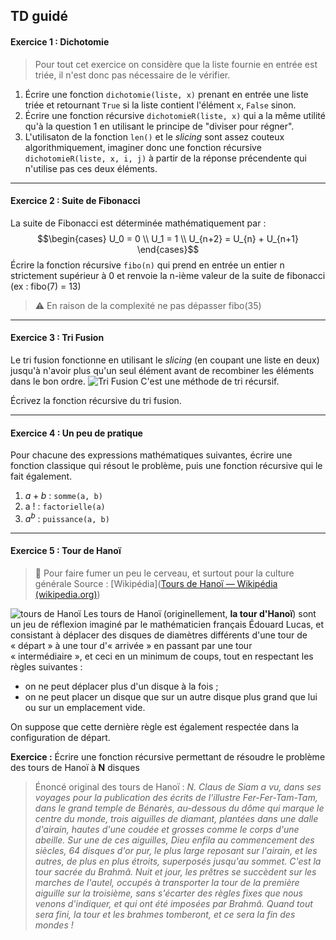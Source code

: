 ## TD guidé

#### Exercice 1 : Dichotomie
> Pour tout cet exercice on considère que la liste fournie en entrée est triée, il n'est donc pas nécessaire de le vérifier.
1. Écrire une fonction `dichotomie(liste, x)` prenant en entrée une liste triée et retournant `True` si  la liste contient l'élément `x`, `False` sinon.
2. Écrire une fonction récursive ``dichotomieR(liste, x)`` qui a la même utilité qu'à la question 1 en utilisant le principe de "diviser pour régner".
3. L'utilisaton de la fonction `len()` et le *slicing* sont assez couteux algorithmiquement, imaginer donc une fonction récursive ``dichotomieR(liste, x, i, j)`` à partir de la réponse précendente qui n'utilise pas ces deux éléments.
___
#### Exercice 2 : Suite de Fibonacci
La suite de Fibonacci est déterminée mathématiquement par :
$$\begin{cases}
U_0 = 0 \\
U_1 = 1 \\
U_{n+2} = U_{n} + U_{n+1}
\end{cases}$$
Écrire la fonction récursive `fibo(n)` qui prend en entrée un entier n strictement supérieur à 0 et renvoie la n-ième valeur de la suite de fibonacci (ex : fibo(7) = 13)

> :warning: En raison de la complexité ne pas dépasser fibo(35)

___
#### Exercice 3 : Tri Fusion

Le tri fusion fonctionne en utilisant le *slicing* (en coupant une liste en deux) jusqu'à n'avoir plus qu'un seul élément avant de recombiner les éléments dans le bon ordre.
![Tri Fusion](https://upload.wikimedia.org/wikipedia/commons/6/60/Mergesort_algorithm_diagram.png)
C'est une méthode de tri récursif.

Écrivez la fonction récursive du tri fusion.
___
#### Exercice 4 : Un peu de pratique
Pour chacune des expressions mathématiques suivantes, écrire une fonction classique qui résout le problème, puis une fonction récursive qui le fait également.
1. $a + b$ : `somme(a, b)`
2. a ! : `factorielle(a)`
3. $a^b$ : `puissance(a, b)`
___
#### Exercice 5 : Tour de Hanoï
> :brain: Pour faire fumer un peu le cerveau, et surtout pour la culture générale
> Source : [Wikipédia]([Tours de Hanoï — Wikipédia (wikipedia.org)](https://fr.wikipedia.org/wiki/Tours_de_Hano%C3%AF))

![tours de Hanoï](https://upload.wikimedia.org/wikipedia/commons/thumb/0/07/Tower_of_Hanoi.jpeg/260px-Tower_of_Hanoi.jpeg)
Les tours de Hanoï (originellement, **la tour d'Hanoï**) sont un jeu de réflexion imaginé par le mathématicien français Édouard Lucas, et consistant à déplacer des disques de diamètres différents d'une tour de « départ » à une tour d'« arrivée » en passant par une tour « intermédiaire », et ceci en un minimum de coups, tout en respectant les règles suivantes :
- on ne peut déplacer plus d'un disque à la fois ;
- on ne peut placer un disque que sur un autre disque plus grand que lui ou sur un emplacement vide.

On suppose que cette dernière règle est également respectée dans la configuration de départ.

**Exercice :** Écrire une fonction récursive permettant de résoudre le problème des tours de Hanoï à **N** disques

> Énoncé original des tours de Hanoï :
> *N. Claus de Siam a vu, dans ses voyages pour la publication des écrits de l'illustre Fer-Fer-Tam-Tam, dans le grand temple de Bénarès, au-dessous du dôme qui marque le centre du monde, trois aiguilles de diamant, plantées dans une dalle d'airain, hautes d'une coudée et grosses comme le corps d'une abeille. Sur une de ces aiguilles, Dieu enfila au commencement des siècles, 64 disques d'or pur, le plus large reposant sur l'airain, et les autres, de plus en plus étroits, superposés jusqu'au sommet. C'est la tour sacrée du Brahmâ. Nuit et jour, les prêtres se succèdent sur les marches de l'autel, occupés à transporter la tour de la première aiguille sur la troisième, sans s'écarter des règles fixes que nous venons d'indiquer, et qui ont été imposées par Brahmâ. Quand tout sera fini, la tour et les brahmes tomberont, et ce sera la fin des mondes !*
